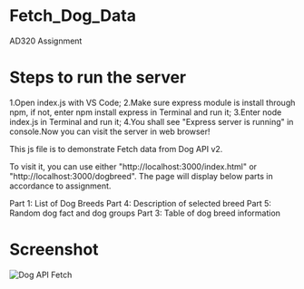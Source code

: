 # Fetch_Dog_Data
 AD320 Assignment

# Steps to run the server

1.Open index.js with VS Code; 
2.Make sure express module is install through npm, if not, enter npm install express in Terminal and run it; 
3.Enter node index.js in Terminal and run it; 
4.You shall see "Express server is running" in console.Now you can visit the server in web browser!

This js file is to demonstrate Fetch data from Dog API v2.

To visit it, you can use either "http://localhost:3000/index.html" or "http://localhost:3000/dogbreed". The page will display below parts in accordance to assignment.

Part 1: List of Dog Breeds
Part 4: Description of selected breed
Part 5: Random dog fact and dog groups
Part 3: Table of dog breed information

# Screenshot
![Dog API Fetch](https://github.com/JoyZhang2023/Fetch_Dog_Data/assets/137982978/037dfab3-ff7c-41ec-aef3-768584220fee)

